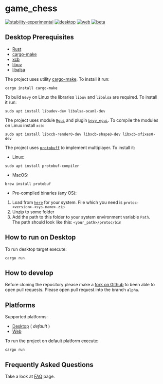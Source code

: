 # game_chess

[![stability-experimental](https://img.shields.io/badge/stability-experimental-orange.svg)](https://github.com/emersion/stability-badges#experimental) [![desktop](https://img.shields.io/github/actions/workflow/status/Wandalen/game_chess/DesktopPush.yml?label=Desktop&logo=github)](https://github.com/Wandalen/game_chess/actions/workflows/DesktopPush.yml) [![web](https://img.shields.io/github/actions/workflow/status/Wandalen/game_chess/WebPush.yml?label=Web&logo=github)](https://github.com/Wandalen/game_chess/actions/workflows/WebPush.yml) [![beta](https://img.shields.io/github/actions/workflow/status/Wandalen/game_chess/Beta.yml?label=&branch=beta&logo=github)](https://github.com/Wandalen/game_chess/actions/workflows/Beta.yml)

## Desktop Prerequisites

- [Rust](https://www.rust-lang.org/tools/install)
- [cargo-make](https://github.com/sagiegurari/cargo-make)
- [xcb](https://xcb.freedesktop.org/)
- [libuv](https://github.com/libuv/libuv)
- [libalsa](https://www.alsa-project.org/wiki/Main_Page)

The project uses utility [cargo-make](https://github.com/sagiegurari/cargo-make). To install it run:

```
cargo install cargo-make
```

To build `Bevy` on Linux the libraries `libuv` and `libalsa` are required. To install it run:

```
sudo apt install libudev-dev libalsa-ocaml-dev
```

The project uses module [`Egui`](https://github.com/emilk/egui) and plugin [`bevy_egui`](https://github.com/mvlabat/bevy_egui). To compile the modules on Linux install `xcb`:

```
sudo apt install libxcb-render0-dev libxcb-shape0-dev libxcb-xfixes0-dev
```

The project uses [`protobuff`](https://developers.google.com/protocol-buffers) to implement multiplayer. To install it:

- Linux:
```
sudo apt install protobuf-compiler
```
- MacOS:
```
brew install protobuf
```
- Pre-compiled binaries (any OS):
1) Load from [`here`](https://github.com/protocolbuffers/protobuf/releases/) for your system. File which you need is `protoc-<version>-<sys-name>.zip`
2) Unzip to some folder
3) Add the path to this folder to your system environment variable `Path`. The path should look like this: `<your_path>/protoc/bin`

## How to run on Desktop

To run desktop target execute:
```
cargo run
```

## How to develop

Before cloning the repository please make a [fork on Github](https://github.com/Wandalen/game_chess.git) to been able to open pull requests.
Please open pull request into the branch `alpha`.

## Platforms

Supported platforms:

- [Desktop](./doc/platform/Desktop.md) ( _default_ )
- [Web](./doc/platform/Web.md)

To run the project on default platform execute:

```
cargo run
```

## Frequently Asked Questions

Take a look at [FAQ](./doc/FAQ.md) page.

